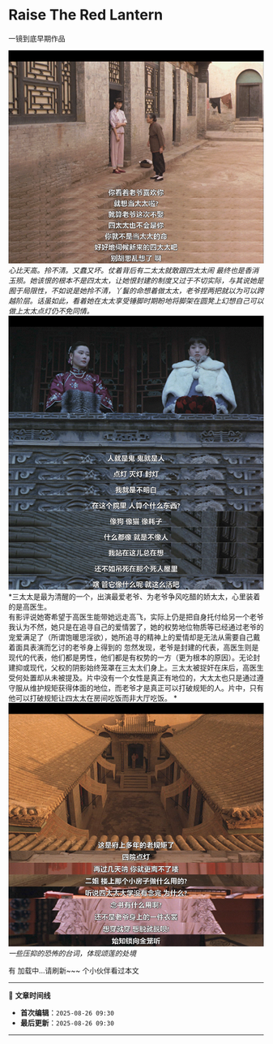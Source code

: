 # Raise The Red Lantern

一镜到底早期作品

![这里本该有一张图片！！请刷新网页或者耐心等待~~](/images/RaiseTheRedLantern1.png)
*心比天高。拎不清。又蠢又坏。仗着背后有二太太就敢跟四太太闹 最终也是香消玉殒。她该恨的根本不是四太太，让她恨封建的制度又过于不切实际，与其说她是囿于局限性，不如说是她拎不清，丫鬟的命想着做太太，老爷捏两把就以为可以跨越阶层。话虽如此，看着她在太太享受锤脚时期盼地将脚架在圆凳上幻想自己可以做上太太点灯仍不免同情。*
![这里本该有一张图片！！请刷新网页或者耐心等待~~](/images/RaiseTheRedLantern2.png)
*三太太是最为清醒的一个，出演最爱老爷、为老爷争风吃醋的娇太太，心里装着的是高医生。  
有影评说她寄希望于高医生能带她远走高飞，实际上仍是把自身托付给另一个老爷  
我认为不然，她只是在追寻自己的爱情罢了，她的权势地位物质等已经通过老爷的宠爱满足了（所谓饱暖思淫欲），她所追寻的精神上的爱情却是无法从需要自己戴着面具表演而乞讨的老爷身上得到的
忽然发现，老爷是封建的代表，高医生则是现代的代表，他们都是男性，他们都是有权势的一方（更为根本的原因）。无论封建抑或现代，父权的阴影始终笼罩在三太太们身上。三太太被捉奸在床后，高医生受何处置却从未被提及。片中没有一个女性是真正有地位的，大太太也只是通过遵守服从维护规矩获得体面的地位，而老爷才是真正可以打破规矩的人。片中，只有他可以打破规矩让四太太在房间吃饭而非大厅吃饭。
*
![这里本该有一张图片！！请刷新网页或者耐心等待~~](/images/RaiseTheRedLantern3.png)
*一些压抑的恐怖的台词，体现颂莲的处境*

有 <span id="busuanzi_page_pv">加载中...请刷新~~~</span> 个小伙伴看过本文


<!-- 文章编辑时间信息 -->
***

📅 **文章时间线**
- **首次编辑**：`2025-08-26 09:30`
- **最后更新**：`2025-08-26 09:30`

***
<!-- 编辑时间信息结束 -->
